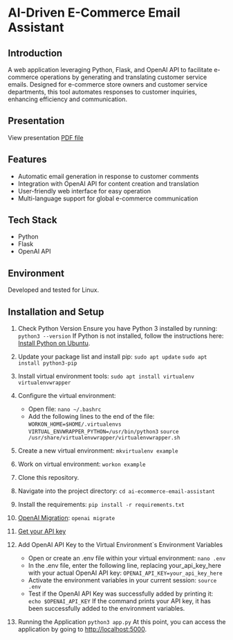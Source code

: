 # AI-Driven E-Commerce Email Assistant

## Introduction

A web application leveraging Python, Flask, and OpenAI API to facilitate e-commerce operations by generating and translating customer service emails. Designed for e-commerce store owners and customer service departments, this tool automates responses to customer inquiries, enhancing efficiency and communication.

## Presentation

View presentation [PDF file](https://drive.google.com/file/d/1KQR3ODE5WfpmS47ECYmoupwww_cSpAGl/view?usp=sharing)

## Features

- Automatic email generation in response to customer comments
- Integration with OpenAI API for content creation and translation
- User-friendly web interface for easy operation
- Multi-language support for global e-commerce communication

## Tech Stack

- Python
- Flask
- OpenAI API

## Environment

Developed and tested for Linux.

## Installation and Setup

1. Check Python Version
   Ensure you have Python 3 installed by running:
   `python3 --version`
   If Python is not installed, follow the instructions here: [Install Python on Ubuntu](https://www.makeuseof.com/install-python-ubuntu/).

2. Update your package list and install pip:
   `sudo apt update`
   `sudo apt install python3-pip`

3. Install virtual environment tools:
   `sudo apt install virtualenv virtualenvwrapper`

4. Configure the virtual environment:

   - Open file:
     `nano ~/.bashrc`
   - Add the following lines to the end of the file:
     `WORKON_HOME=$HOME/.virtualenvs`
     `VIRTUAL_ENVWRAPPER_PYTHON=/usr/bin/python3`
     `source /usr/share/virtualenvwrapper/virtualenvwrapper.sh`

5. Create a new virtual environment:
   `mkvirtualenv example`

6. Work on virtual environment:
   `workon example`

7. Clone this repository.

8. Navigate into the project directory:
   `cd ai-ecommerce-email-assistant`

9. Install the requirements:
   `pip install -r requirements.txt`

10. [OpenAI Migration](https://github.com/openai/openai-python/discussions/742):
    `openai migrate`

11. [Get your API key](https://beta.openai.com/account/api-keys)

12. Add OpenAI API Key to the Virtual Environment`s Environment Variables

    - Open or create an .env file within your virtual environment:
      `nano .env`
    - In the .env file, enter the following line, replacing your_api_key_here with your actual OpenAI API key:
      `OPENAI_API_KEY=your_api_key_here`
    - Activate the environment variables in your current session:
      `source .env`
    - Test if the OpenAI API Key was successfully added by printing it:
      `echo $OPENAI_API_KEY`
      If the command prints your API key, it has been successfully added to the environment variables.

13. Running the Application
    `python3 app.py`
    At this point, you can access the application by going to [http://localhost:5000](http://localhost:5000).
